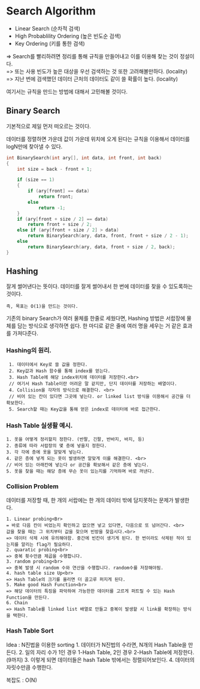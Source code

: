 # Search Algorithm

  - Linear Search (순차적 검색)
  - High Probablility Ordering (높은 빈도순 검색)
  - Key Ordering (키를 통한 검색)

=> Search를 빨리하려면 정리를 통해 규칙을 만들어내고 이를 이용해 찾는 것이 정설이다. <br>
=> 또는 사용 빈도가 높은 대상을 우선 검색하는 것 또한 고려해볼만하다. (locality)<br>
=> 지난 번에 검색했던 데이터 근처의 데이터도 같이 쓸 확률이 높다. (locality)

여기서는 규칙을 만드는 방법에 대해서 고민해볼 것이다.

## Binary Search

기본적으로 제일 먼저 떠오르는 것이다.

데이터를 정렬하면 가운데 값이 가운데 위치에 오게 된다는 규칙을 이용해서 데이터를 logN만에 찾아낼 수 있다.

```C++
int BinarySearch(int ary[], int data, int front, int back)
{
	int size = back - front + 1;

	if (size == 1)
	{
		if (ary[front] == data)
			return front;
		else
			return -1;
	}
	if (ary[front + size / 2] == data)
		return front + size / 2;
	else if (ary[front + size / 2] > data)
		return BinarySearch(ary, data, front, front + size / 2 - 1);
	else
		return BinarySearch(ary, data, front + size / 2, back);
}
```
## Hashing

잘게 썰어낸다는 뜻이다. 데이터를 잘게 썰어내서 한 번에 데이터를 찾을 수 있도록하는 것이다.

`즉, 목표는 O(1)을 만드는 것이다.`

기존의 binary Search가 여러 물체를 한줄로 세웠다면, Hashing 방법은 서랍장에 물체를 담는 방식으로 생각하면 쉽다.
한 마디로 같은 줄에 여러 명을 세우는 거 같은 효과를 가져다준다.

### Hashing의 원리.
 	 1. 데이터에서 Key로 쓸 값을 정한다.
 	 2. Key값과 Hash 함수를 통해 index를 얻는다.
	 3. Hash Table에 해당 index위치에 데이터를 저장한다.<br>
 	 // 여기서 Hash Table이란 어려운 말 같지만, 단지 데이터를 저장하는 배열이다.
 	 4. Collision을 각자의 방식으로 해결한다. <br>
 	 // 비어 있는 칸이 있다면 그곳에 넣는다. or linked list 방식을 이용해서 공간을 더 확보한다.
 	 5. Search할 때는 Key값을 통해 얻은 index로 데이터에 바로 접근한다.

### Hash Table 실생활 예시.
  	1. 옷을 어떻게 정리할지 정한다. (반팔, 긴팔, 반바지, 바지, 등)
  	2. 종류에 따라 서랍장의 몇 층에 넣을지 정한다.
  	3. 각 각에 층에 옷을 알맞게 넣는다.
  	4. 같은 층에 넣게 되는 옷이 발생하면 알맞게 이를 해결한다. <br> 
  	// 비어 있는 아래칸에 넣는다 or 공간을 확보해서 같은 층에 넣는다.
  	5. 옷을 찾을 때는 해당 층에 무슨 옷이 있는지를 기억하며 바로 꺼낸다.

### Collision Problem
데이터를 저장할 때, 한 개의 서랍에는 한 개의 데이터 밖에 담지못하는 문제가 발생한다.

	1. Linear probing<Br>
	= 바로 다음 칸이 비었는지 확인하고 없으면 넣고 있다면, 다음으로 또 넘어간다. <br>
	값을 찾을 때는 그 위치부터 값을 찾으며 빈방을 찾읍시다.<br>
	=> 데이터 삭제 시에 유의해야함. 중간에 빈칸이 생기게 된다. 한 번이라도 삭제된 적이 있는지를 알리는 flag가 필요하다.
	2. quaratic probing<br>
	=> 중복 횟수만큼 제곱을 수행합니다.
	3. random probing<br>
	=> 중복 발생 시 random 수와 연산을 수행합니다. random수를 저장해야됨.
	4. hash table size Up<br>
	=> Hash Table의 크기를 올리면 더 골고루 퍼지게 된다.
	5. Make good Hash Function<br>
	=> 해당 데이터의 특징을 파악하여 가능한한 데이터를 고르게 퍼트릴 수 있는 Hash Function을 만든다.
	6. Chain 
	=> Hash Table를 linked list 배열로 만들고 중복이 발생할 시 link를 확장하는 방식을 택한다.

### Hash Table Sort
Idea : N진법을 이용한 sorting
	1. 데이터가 N진법의 수라면, N개의 Hash Table을 만든다.
	2. 일의 자리 수가 1인 경우 1-Hash Table, 2인 경우 2-Hash Table에 저장한다. (9까지)
	3. 이렇게 되면 데이터들은 hash Table 밖에서는 정렬되어보인다.
	4. 데이터의 자릿수만큼 수행한다.
	
복잡도 : O(N)

